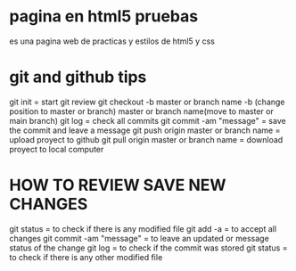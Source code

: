 # pagina en html5 pruebas
es una pagina web de practicas y estilos de html5 y css
# git and github tips
git init = start git review
git checkout -b master or branch name 
    -b (change position to master or branch) 
    master or branch name(move to master or main branch)
git log = check all commits
git commit -am "message" = save the commit and leave a message
git push origin master or branch name = upload proyect to github
git pull origin master or branch name = download proyect to local computer
# HOW TO REVIEW SAVE NEW CHANGES
git status = to check if there is any modified file
git add -a = to accept all changes
git commit -am "message" = to leave an updated or message status of the change
git log = to check if the commit was stored
git status = to check if there is any other modified file
